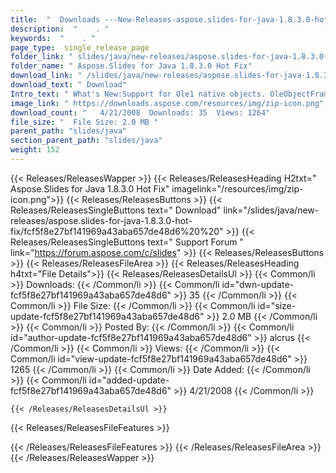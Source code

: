```yaml
---
title:  "  Downloads ---New-Releases-aspose.slides-for-java-1.8.3.0-hot-fix . " 
description:  "    . " 
keywords:  "    . " 
page_type:  single_release_page
folder_link: " slides/java/new-releases/aspose.slides-for-java-1.8.3.0-hot-fix/"
folder_name: " Aspose.Slides for Java 1.8.3.0 Hot Fix"
download_link: " /slides/java/new-releases/aspose.slides-for-java-1.8.3.0-hot-fix/fcf5f8e27bf141969a43aba657de48d6"
download_text: " Download"
Intro_text: " What's New:Support for Ole1 native objects. OleObjectFrame class can recognize a..."
image_link: " https://downloads.aspose.com/resources/img/zip-icon.png"
download_count: "   4/21/2008  Downloads: 35  Views: 1264"
file_size: "  File Size: 2.0 MB "
parent_path: "slides/java"
section_parent_path: "slides/java"
weight: 152 
---
```


{{< Releases/ReleasesWapper >}}
  {{< Releases/ReleasesHeading H2txt=" Aspose.Slides for Java 1.8.3.0 Hot Fix" imagelink="/resources/img/zip-icon.png">}}
  {{< Releases/ReleasesButtons >}}
    {{< Releases/ReleasesSingleButtons text=" Download" link="/slides/java/new-releases/aspose.slides-for-java-1.8.3.0-hot-fix/fcf5f8e27bf141969a43aba657de48d6%20%20" >}}
    {{< Releases/ReleasesSingleButtons text=" Support Forum " link="https://forum.aspose.com/c/slides" >}}
  {{< Releases/ReleasesButtons >}}
  {{< Releases/ReleasesFileArea >}}
    {{< Releases/ReleasesHeading h4txt="File Details">}}
    {{< Releases/ReleasesDetailsUl >}}
            {{< Common/li  >}} Downloads: {{< /Common/li >}} 
      {{< Common/li id="dwn-update-fcf5f8e27bf141969a43aba657de48d6" >}} 35 {{< /Common/li >}} 
      {{< Common/li  >}} File Size: {{< /Common/li >}} 
      {{< Common/li id="size-update-fcf5f8e27bf141969a43aba657de48d6" >}} 2.0 MB {{< /Common/li >}} 
      {{< Common/li  >}} Posted By: {{< /Common/li >}} 
      {{< Common/li id="author-update-fcf5f8e27bf141969a43aba657de48d6" >}} alcrus {{< /Common/li >}} 
      {{< Common/li  >}} Views: {{< /Common/li >}} 
      {{< Common/li id="view-update-fcf5f8e27bf141969a43aba657de48d6" >}} 1265 {{< /Common/li >}} 
      {{< Common/li  >}} Date Added: {{< /Common/li >}} 
      {{< Common/li id="added-update-fcf5f8e27bf141969a43aba657de48d6" >}} 4/21/2008 {{< /Common/li >}} 

    {{< /Releases/ReleasesDetailsUl >}}

  {{< Releases/ReleasesFileFeatures >}}
      
  {{< /Releases/ReleasesFileFeatures >}}
 {{< /Releases/ReleasesFileArea >}}
{{< /Releases/ReleasesWapper >}}


